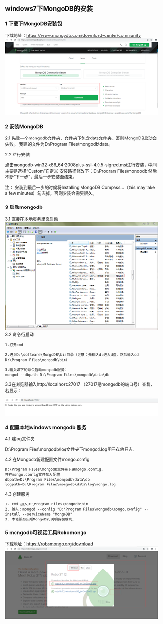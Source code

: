 ## windows7下MongoDB的安装

### 1 下载下MongoDB安装包

下载地址：https://www.mongodb.com/download-center/community
![Alt text](./images/mongodb_install.png)

### 2 安装MongoDB

2.1 先建一个mongodb文件夹，文件夹下包含data文件夹。否则MongoDB启动会失败。
我建的文件为D:\Program Files\mongodb\data。

2.2 进行安装

点击mongodb-win32-x86_64-2008plus-ssl-4.0.5-signed.msi进行安装，中间主要是选择“Custom”自定义 安装路径修改下：D:\Program Files\mongodb
然后不断“下一步”，最后一步安装至结束。

注： 安装到最后一步的时候将Installing MongoDB Compass...（this may take a few minutes）勾去掉。否则安装会需要很久。

### 3 启动mongodb

3.1 直接在本地服务里面启动
![Alt text](./images/mongodb_start.png)
3.2 命令行启动

	1.打开cmd
	
	2.进入D:\software\MongoDB\bin目录（注意：先输入d:进入d盘，然后输入cd D:\Program Files\mongodb\bin）
	
	3.输入如下的命令启动mongodb服务：
	mongod --dbpath D:\Program Files\mongodb\data\db

3.3在浏览器输入http://localhost:27017 （27017是mongodb的端口号）查看，若显示：

![Alt text](./images/mongodb_success.png)

### 4 配置本地windows mongodb 服务

4.1 建log文件夹

D:\Program Files\mongodb\log文件夹下mongod.log用于存放日志。

4.2 在Mongodb新建配置文件mongo.config

	D:\Program Files\mongodb文件夹下建mongo.config，
	并在mongo.config文件加入配置
	dbpath=D:\Program Files\mongodb\data\db
	logpath=D:\Program Files\mongodb\data\log\mongo.log

4.3 创建服务

	1. cmd 加入D:\Program Files\mongodb\bin
	2. 输入：mongod --config "D:\Program Files\mongodb\mongo.config" --install --serviceName "MongoDB"
	3. 本地服务出现MongoDB,说明安装成功。

### 5 mongodb可视话工具Robomongo 

下载地址：https://robomongo.org/download
![Alt text](./images/robomongo_install.png)
